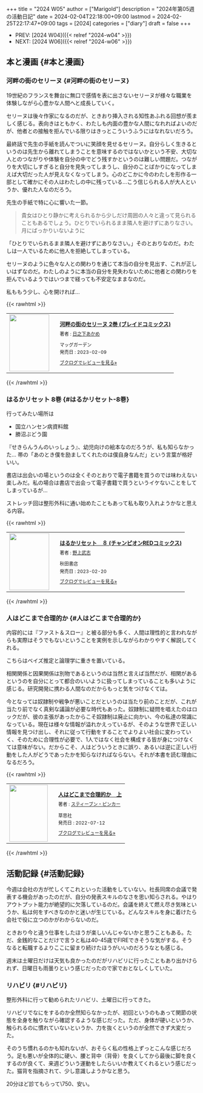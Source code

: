 +++
title = "2024 W05"
author = ["Marigold"]
description = "2024年第05週の活動日記"
date = 2024-02-04T22:18:00+09:00
lastmod = 2024-02-25T22:17:47+09:00
tags = [2024]
categories = ["diary"]
draft = false
+++

-   PREV: [2024 W04]({{< relref "2024-w04" >}})
-   NEXT: [2024 W06]({{< relref "2024-w06" >}})


## 本と漫画 {#本と漫画}


### 河畔の街のセリーヌ {#河畔の街のセリーヌ}

19世紀のフランスを舞台に無口で感情を表に出さないセリーヌが様々な職業を体験しながら心豊かな人間へと成長していく。

セリーヌは後々作家になるのだが、ときおり挿入される知性あふれる回想が羨ましく感じる。表向きはともかく、わたしも内面の豊かな人間になれればよいのだが、他者との接触を拒んでいる限りはきっとこういうふうにはなれないだろう。

最終話で先生の手紙を読んでついに笑顔を見せるセリーヌ。自分らしく生きるというのは先生から離れてしまうことを意味するのではないかという不安、大切な人とのつながりや体験を自分の中でどう残すかというのは難しい問題だ。つながりを大切にしすぎると自分を見失ってしまうし、自分のことばかりになってしまえば大切だった人が見えなくなってしまう。心のどこかに今のわたしを形作る一部として確かにその人はわたしの中に残っている...こう信じられる人が大人というか、優れた人なのだろう。

先生の手紙で特に心に響いた一節。

> 貴女はひとり静かに考えられるから少しだけ周囲の人々と違って見られることもあるでしょう。ひとりでいられるまま隣人を避けずにありなさい。月にばっかりいないように

「ひとりでいられるまま隣人を避けずにありなさい。」そのとおりなのだ。わたしは一人でいるために他人を拒絶してしまっている。

セリーヌのように色々な人との関わりを通じて本当の自分を見出す、これが正しいはずなのだ。わたしのように本当の自分を見失わないために他者との関わりを拒んでいるようではいつまで経っても不安定なままなのだ。

私ももう少し、心を開ければ...

{{< rawhtml >}}
<div class="booklog_html"><table><tr><td class="booklog_html_image"><a href="https://www.amazon.co.jp/dp/B0BTHH67KZ?tag=booklogjp-default-22&linkCode=ogi&th=1&psc=1" target="_blank"><img src="https://m.media-amazon.com/images/I/41QbcuBpjBL._SL160_.jpg" width="105" height="150" style="border:0;border-radius:0;" /></a></td><td class="booklog_html_info" style="padding-left:20px;"><div class="booklog_html_title" style="margin-bottom:10px;font-size:14px;font-weight:bold;"><a href="https://www.amazon.co.jp/dp/B0BTHH67KZ?tag=booklogjp-default-22&linkCode=ogi&th=1&psc=1" target="_blank">河畔の街のセリーヌ 2巻 (ブレイドコミックス)</a></div><div style="margin-bottom:10px;"><div class="booklog_html_author" style="margin-bottom:15px;font-size:12px;;line-height:1.2em">著者 : <a href="https://booklog.jp/author/%E6%97%A5%E4%B9%8B%E4%B8%8B%E3%81%82%E3%81%8B%E3%82%81" target="_blank">日之下あかめ</a></div><div class="booklog_html_manufacturer" style="margin-bottom:5px;font-size:12px;;line-height:1.2em">マッグガーデン</div><div class="booklog_html_release" style="font-size:12px;;line-height:1.2em">発売日 : 2023-02-09</div></div><div class="booklog_html_link_amazon"><a href="https://booklog.jp/item/1/B0BTHH67KZ" style="font-size:12px;" target="_blank">ブクログでレビューを見る»</a></div></td></tr></table></div>
{{< /rawhtml >}}


### はるかリセット 8巻 {#はるかリセット-8巻}

行ってみたい場所は

-   国立ハンセン病資料館
-   勝沼ぶどう園

『せきらんうんのいっしょう』、幼児向けの絵本なのだろうが、私も知らなかった...
帯の「あのとき僕を励ましてくれたのは僕自身なんだ」という言葉が格好いい。

書店は出会いの場というのは全くそのとおりで電子書籍を買うのでは味わえない楽しみだ。私の場合は書店で出会って電子書籍で買うというイケないことをしてしまっているが...

ストレッチ回は整形外科に通い始めたこともあって私も取り入れようかなと思える内容。

{{< rawhtml >}}
<div class="booklog_html"><table><tr><td class="booklog_html_image"><a href="https://www.amazon.co.jp/dp/B0BS99YNBG?tag=booklogjp-default-22&linkCode=ogi&th=1&psc=1" target="_blank"><img src="https://m.media-amazon.com/images/I/51n26P90xdL._SL160_.jpg" width="105" height="150" style="border:0;border-radius:0;" /></a></td><td class="booklog_html_info" style="padding-left:20px;"><div class="booklog_html_title" style="margin-bottom:10px;font-size:14px;font-weight:bold;"><a href="https://www.amazon.co.jp/dp/B0BS99YNBG?tag=booklogjp-default-22&linkCode=ogi&th=1&psc=1" target="_blank">はるかリセット　８ (チャンピオンREDコミックス)</a></div><div style="margin-bottom:10px;"><div class="booklog_html_author" style="margin-bottom:15px;font-size:12px;;line-height:1.2em">著者 : <a href="https://booklog.jp/author/%E9%87%8E%E4%B8%8A%E6%AD%A6%E5%BF%97" target="_blank">野上武志</a></div><div class="booklog_html_manufacturer" style="margin-bottom:5px;font-size:12px;;line-height:1.2em">秋田書店</div><div class="booklog_html_release" style="font-size:12px;;line-height:1.2em">発売日 : 2023-02-20</div></div><div class="booklog_html_link_amazon"><a href="https://booklog.jp/item/1/B0BS99YNBG" style="font-size:12px;" target="_blank">ブクログでレビューを見る»</a></div></td></tr></table></div>
{{< /rawhtml >}}


### 人はどこまで合理的か {#人はどこまで合理的か}

内容的には『ファスト＆スロー』と被る部分も多く、人間は理性的と言われながらも実際はそうでもないということを実例を示しながらわかりやすく解説してくれる。

こちらはベイズ推定と論理学に重きを置いている。

相関関係と因果関係は別物であるというのは当然と言えば当然だが、相関があるというのを自分にとって都合のいいように扱ってしまっていることも多いように感じる。研究開発に携わる人間なのだからもっと気をつけなくては。

今となっては奴隷制や戦争が悪いことだというのは当たり前のことだが、これが当たり前でなく真剣な議論が必要な時代もあった。奴隷制に疑問を唱えたのはロックだが、彼の主張があったからこそ奴隷制は廃止に向かい、今の私達の常識になっている。現在は様々な情報が溢れかえっているが、そのような世界で正しい情報を見つけ出し、それに従って行動をすることでよりよい社会に変わっていく、そのために合理性が必要で、1人ではなく社会を構成する皆が身につけなくては意味がない。だからこそ、人はどういうときに誤り、あるいは逆に正しい行動をした人がどうであったかを知らなければならない。それが本書を読む理由になるだろう。

{{< rawhtml >}}
<div class="booklog_html"><table><tr><td class="booklog_html_image"><a href="https://www.amazon.co.jp/dp/B0B5SVHBM9?tag=booklogjp-default-22&linkCode=ogi&th=1&psc=1" target="_blank"><img src="https://m.media-amazon.com/images/I/41xbCZKLaBL._SL160_.jpg" width="101" height="150" style="border:0;border-radius:0;" /></a></td><td class="booklog_html_info" style="padding-left:20px;"><div class="booklog_html_title" style="margin-bottom:10px;font-size:14px;font-weight:bold;"><a href="https://www.amazon.co.jp/dp/B0B5SVHBM9?tag=booklogjp-default-22&linkCode=ogi&th=1&psc=1" target="_blank">人はどこまで合理的か　上</a></div><div style="margin-bottom:10px;"><div class="booklog_html_author" style="margin-bottom:15px;font-size:12px;;line-height:1.2em">著者 : <a href="https://booklog.jp/author/%E3%82%B9%E3%83%86%E3%82%A3%E3%83%BC%E3%83%96%E3%83%B3%E3%83%BB%E3%83%94%E3%83%B3%E3%82%AB%E3%83%BC" target="_blank">スティーブン・ピンカー</a></div><div class="booklog_html_manufacturer" style="margin-bottom:5px;font-size:12px;;line-height:1.2em">草思社</div><div class="booklog_html_release" style="font-size:12px;;line-height:1.2em">発売日 : 2022-07-12</div></div><div class="booklog_html_link_amazon"><a href="https://booklog.jp/item/1/B0B5SVHBM9" style="font-size:12px;" target="_blank">ブクログでレビューを見る»</a></div></td></tr></table></div>
{{< /rawhtml >}}


## 活動記録 {#活動記録}

今週は会社の方が忙しくてこれといった活動をしていない。社長同席の会議で発表する機会があったのだが、自分の発表スキルのなさを思い知らされる。やはりアウトプット能力が絶望的に欠落しているのだ。会議を終えて燃え尽き気味というか、私は何をすべきなのかと迷いが生じている。どんなスキルを身に着けたら会社で役に立つのかがわからないのだ。

ときおり今と違う仕事をしたほうが楽しいんじゃないかと思うこともある。ただ、金銭的なことだけで言うと私は40-45歳でFIREできそうな気がする。そうなると転職するよりここに留まり続けたほうがいいのだろうなとも感じる。

週末は土曜日だけは天気も良かったのだがリハビリに行ったこともあり出かけられず、日曜日も雨曇りという感じだったので家でおとなしくしていた。


### リハビリ {#リハビリ}

整形外科に行って勧められたリハビリ、土曜日に行ってきた。

リハビリでなにをするのか全然知らなかったが、初回というのもあって関節の状態を全身を触りながら確認するような感じだった。ただ、身体が硬いというか、触られるのに慣れていないというか、力を抜くというのが全然できず大変だった。

そのうち慣れるのかも知れないが、おそらく私の性格上ずっとこんな感じだろう。足も悪いが全体的に硬い、腰と背中（背骨）を良くしてから最後に脚を良くするのが良くて、来週どういう運動をしたらいいか教えてくれるという感じだった。猫背を指摘されて、少し意識しようかなと思う。

20分ほど診てもらって\\750、安い。
